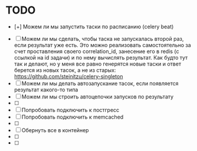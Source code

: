 # TODO

- [+] Можем ли мы запустить таски по расписанию (celery beat)
- [ ] Можем ли мы сделать, чтобы таска не запускалась второй раз, если результат уже есть. Это можно реализовать самостоятельно за счет проставления своего correlation_id, занесение его в redis (с ссылкой на id задачи) и по нему вычислять результат. Как будто тут так и делают, но у меня все равно генерятся новые таски и ответ берется из новых тасок, а не из старых: https://github.com/steinitzu/celery-singleton
- [ ] Можем ли мы делать автозапускание тасок, если появляется результат какого-то типа
- [ ] Можем ли мы строить автоцепочки запусков по результату
- [ ] 
- [ ] Попробовать подключить к постгресс
- [ ] Попробовать подключить к memcached
- [ ] 
- [ ] Обернуть все в контейнер
- [ ] 
- [ ] 
